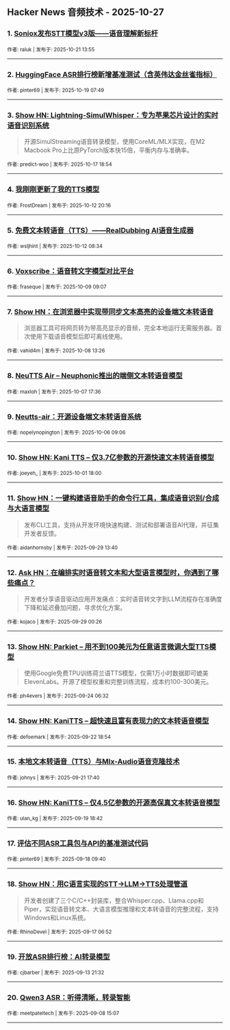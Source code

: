 ## Hacker News 音频技术 - 2025-10-27


### 1. [Soniox发布STT模型v3版——语音理解新标杆](https://news.ycombinator.com/item?id=45655859)

<sub>作者: raluk | 发布于: 2025-10-21 13:55</sub>

---

### 2. [HuggingFace ASR排行榜新增基准测试（含英伟达金丝雀指标）](https://news.ycombinator.com/item?id=45632638)

<sub>作者: pinter69 | 发布于: 2025-10-19 07:49</sub>

---

### 3. [Show HN: Lightning-SimulWhisper：专为苹果芯片设计的实时语音识别系统](https://news.ycombinator.com/item?id=45620534)
> 开源SimulStreaming语音转录模型，使用CoreML/MLX实现，在M2 Macbook Pro上比原PyTorch版本快15倍，平衡内存与准确率。

<sub>作者: predict-woo | 发布于: 2025-10-17 18:54</sub>

---

### 4. [我刚刚更新了我的TTS模型](https://news.ycombinator.com/item?id=45561510)

<sub>作者: FrostDream | 发布于: 2025-10-12 20:16</sub>

---

### 5. [免费文本转语音（TTS）——RealDubbing AI语音生成器](https://news.ycombinator.com/item?id=45556462)

<sub>作者: wsljhint | 发布于: 2025-10-12 08:34</sub>

---

### 6. [Voxscribe：语音转文字模型对比平台](https://news.ycombinator.com/item?id=45525257)

<sub>作者: fraseque | 发布于: 2025-10-09 09:07</sub>

---

### 7. [Show HN：在浏览器中实现带同步文本高亮的设备端文本转语音](https://news.ycombinator.com/item?id=45515923)
> 浏览器工具可将网页转为带高亮显示的音频，完全本地运行无需服务器。首次使用下载语音模型后即可离线使用。

<sub>作者: vahid4m | 发布于: 2025-10-08 13:26</sub>

---

### 8. [NeuTTS Air – Neuphonic推出的端侧文本转语音模型](https://news.ycombinator.com/item?id=45506202)

<sub>作者: maxloh | 发布于: 2025-10-07 17:36</sub>

---

### 9. [Neutts-air：开源设备端文本转语音系统](https://news.ycombinator.com/item?id=45489311)

<sub>作者: nopelynopington | 发布于: 2025-10-06 09:06</sub>

---

### 10. [Show HN: Kani TTS – 仅3.7亿参数的开源快速文本转语音模型](https://news.ycombinator.com/item?id=45440904)

<sub>作者: joeyeh_ | 发布于: 2025-10-01 18:00</sub>

---

### 11. [Show HN：一键构建语音助手的命令行工具，集成语音识别/合成与大语言模型](https://news.ycombinator.com/item?id=45413663)
> 发布CLI工具，支持从开发环境快速构建、测试和部署语音AI代理，并征集开发者反馈。

<sub>作者: aidanhornsby | 发布于: 2025-09-29 13:40</sub>

---

### 12. [Ask HN：在编排实时语音转文本和大型语言模型时，你遇到了哪些痛点？](https://news.ycombinator.com/item?id=45409288)
> 开发者分享语音驱动应用开发痛点：实时语音转文字到LLM流程存在准确度下降和延迟叠加问题，寻求优化方案。

<sub>作者: kojaco | 发布于: 2025-09-29 00:26</sub>

---

### 13. [Show HN: Parkiet – 用不到100美元为任意语言微调大型TTS模型](https://news.ycombinator.com/item?id=45357002)
> 使用Google免费TPU训练荷兰语TTS模型，仅需1万小时数据即可媲美ElevenLabs。开源了模型权重和完整训练流程，成本约100-300美元。

<sub>作者: ph4evers | 发布于: 2025-09-24 06:32</sub>

---

### 14. [Show HN: KaniTTS – 超快速且富有表现力的文本转语音模型](https://news.ycombinator.com/item?id=45337854)

<sub>作者: defoemark | 发布于: 2025-09-22 18:54</sub>

---

### 15. [本地文本转语音（TTS）与Mlx-Audio语音克隆技术](https://news.ycombinator.com/item?id=45324936)

<sub>作者: johnys | 发布于: 2025-09-21 17:40</sub>

---

### 16. [Show HN: KaniTTS – 仅4.5亿参数的开源高保真文本转语音模型](https://news.ycombinator.com/item?id=45304989)

<sub>作者: ulan_kg | 发布于: 2025-09-19 18:42</sub>

---

### 17. [评估不同ASR工具包与API的基准测试代码](https://news.ycombinator.com/item?id=45287596)

<sub>作者: pinter69 | 发布于: 2025-09-18 09:40</sub>

---

### 18. [Show HN：用C语言实现的STT→LLM→TTS处理管道](https://news.ycombinator.com/item?id=45272639)
> 开发者创建了三个C/C++封装库，整合Whisper.cpp、Llama.cpp和Piper，实现语音转文本、大语言模型推理和文本转语音的完整流程，支持Windows和Linux系统。

<sub>作者: RhinoDevel | 发布于: 2025-09-17 06:52</sub>

---

### 19. [开放ASR排行榜：AI转录模型](https://news.ycombinator.com/item?id=45235498)

<sub>作者: cjbarber | 发布于: 2025-09-13 21:32</sub>

---

### 20. [Qwen3 ASR：听得清晰，转录智能](https://news.ycombinator.com/item?id=45169263)

<sub>作者: meetpateltech | 发布于: 2025-09-08 15:07</sub>

---
